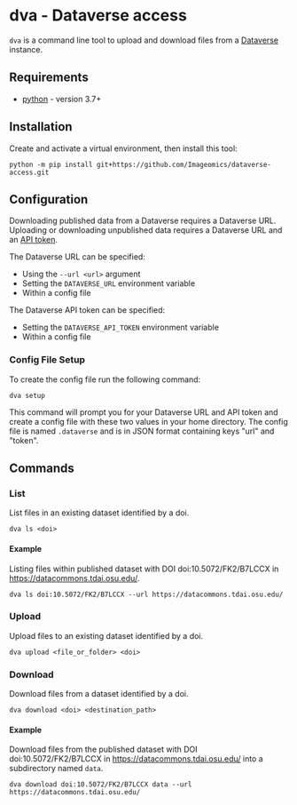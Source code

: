 # dva - Dataverse access
`dva` is a command line tool to upload and download files from a [Dataverse](https://dataverse.org/) instance.

## Requirements
- [python](https://www.python.org/) - version 3.7+

## Installation
Create and activate a virtual environment, then install this tool:
```
python -m pip install git+https://github.com/Imageomics/dataverse-access.git
```

## Configuration
Downloading published data from a Dataverse requires a Dataverse URL.
Uploading or downloading unpublished data requires a Dataverse URL and an [API token](https://guides.dataverse.org/en/latest/user/account.html#api-token).

The Dataverse URL can be specified:
- Using the `--url <url>` argument
- Setting the `DATAVERSE_URL` environment variable
- Within a config file

The Dataverse API token can be specified:
- Setting the `DATAVERSE_API_TOKEN` environment variable
- Within a config file

### Config File Setup
To create the config file run the following command:
```
dva setup
``` 
This command will prompt you for your Dataverse URL and API token and create a config file
with these two values in your home directory. The config file is named `.dataverse` and is in 
JSON format containing keys "url" and "token".


## Commands

### List
List files in an existing dataset identified by a doi.
```
dva ls <doi>
```

#### Example
Listing files within published dataset with DOI doi:10.5072/FK2/B7LCCX in https://datacommons.tdai.osu.edu/.
```
dva ls doi:10.5072/FK2/B7LCCX --url https://datacommons.tdai.osu.edu/
```

### Upload
Upload files to an existing dataset identified by a doi.
```
dva upload <file_or_folder> <doi>
```

### Download
Download files from a dataset identified by a doi.
```
dva download <doi> <destination_path>
```

#### Example
Download files from the published dataset with DOI doi:10.5072/FK2/B7LCCX in https://datacommons.tdai.osu.edu/ into a subdirectory named `data`.
```
dva download doi:10.5072/FK2/B7LCCX data --url https://datacommons.tdai.osu.edu/
```
